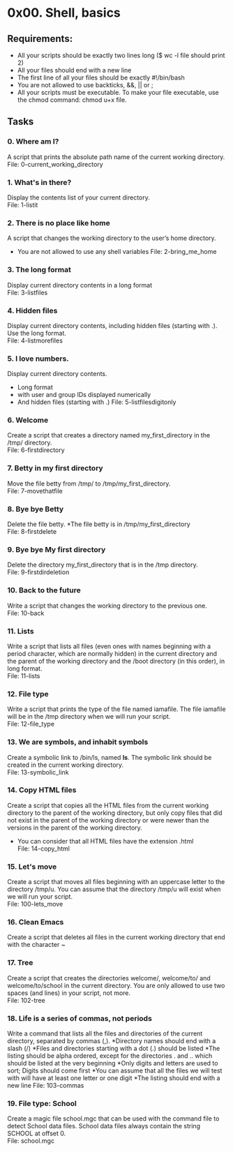 # 0x00. Shell, basics
## Requirements:
* All your scripts should be exactly two lines long ($ wc -l file should print 2)
* All your files should end with a new line
* The first line of all your files should be exactly #!/bin/bash
* You are not allowed to use backticks, &&, || or ;
* All your scripts must be executable. To make your file executable, use the chmod command: chmod u+x file.

## Tasks
### 0. Where am I?
A script that prints the absolute path name of the current working directory.<br>
File: 0-current_working_directory

### 1. What's in there?
Display the contents list of your current directory.<br>
File: 1-listit

### 2. There is no place like home
A script that changes the working directory to the user’s home directory.<br>
* You are not allowed to use any shell variables
File: 2-bring_me_home

### 3. The long format
Display current directory contents in a long format<br>
File: 3-listfiles

### 4. Hidden files
Display current directory contents, including hidden files (starting with .). Use the long format.<br>
File: 4-listmorefiles
 
### 5. I love numbers.
Display current directory contents.
 * Long format
 * with user and group IDs displayed numerically
 * And hidden files (starting with .)
File: 5-listfilesdigitonly

### 6. Welcome
Create a script that creates a directory named my_first_directory in the /tmp/ directory.<br>
File: 6-firstdirectory

### 7. Betty in my first directory
Move the file betty from /tmp/ to /tmp/my_first_directory.<br>
File: 7-movethatfile

### 8. Bye bye Betty
Delete the file betty.
*The file betty is in /tmp/my_first_directory<br>
File: 8-firstdelete

### 9. Bye bye My first directory
Delete the directory my_first_directory that is in the /tmp directory.<br>
File: 9-firstdirdeletion

### 10. Back to the future
Write a script that changes the working directory to the previous one.<br>
File: 10-back

### 11. Lists
Write a script that lists all files (even ones with names beginning with a period character, which are normally hidden) in the current directory and the parent of the working directory and the /boot directory (in this order), in long format.<br>
File: 11-lists

### 12. File type
Write a script that prints the type of the file named iamafile. The file iamafile will be in the /tmp directory when we will run your script.<br>
File: 12-file_type

### 13. We are symbols, and inhabit symbols
Create a symbolic link to /bin/ls, named __ls__. The symbolic link should be created in the current working directory.<br>
File: 13-symbolic_link

### 14. Copy HTML files
Create a script that copies all the HTML files from the current working directory to the parent of the working directory, but only copy files that did not exist in the parent of the working directory or were newer than the versions in the parent of the working directory.
- You can consider that all HTML files have the extension .html<br>
File: 14-copy_html

### 15. Let's move
Create a script that moves all files beginning with an uppercase letter to the directory /tmp/u.
You can assume that the directory /tmp/u will exist when we will run your script.<br>
File: 100-lets_move

### 16. Clean Emacs
Create a script that deletes all files in the current working directory that end with the character ~<br>

### 17. Tree
Create a script that creates the directories welcome/, welcome/to/ and welcome/to/school in the current directory.
You are only allowed to use two spaces (and lines) in your script, not more.<br>
File: 102-tree

### 18. Life is a series of commas, not periods
Write a command that lists all the files and directories of the current directory, separated by commas (,).
*Directory names should end with a slash (/)
*Files and directories starting with a dot (.) should be listed
*The listing should be alpha ordered, except for the directories . and .. which should be listed at the very beginning
*Only digits and letters are used to sort; Digits should come first
*You can assume that all the files we will test with will have at least one letter or one digit
*The listing should end with a new line
File: 103-commas

### 19. File type: School
Create a magic file school.mgc that can be used with the command file to detect School data files. School data files always contain the string SCHOOL at offset 0.<br>
File: school.mgc
